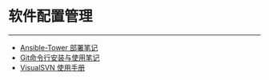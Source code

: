 # 软件配置管理

------

- [Ansible-Tower 部署笔记](AnsibleTower部署笔记.html)
- [Git命令行安装与使用笔记](Git命令行安装与使用笔记.html)
- [VisualSVN 使用手册](VisualSVN使用手册.html)